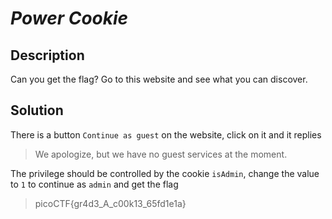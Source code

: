 # **_Power Cookie_**
## Description
Can you get the flag?
Go to this website and see what you can discover.
## Solution
There is a button `Continue as guest` on the website, click on it and it replies
>We apologize, but we have no guest services at the moment.

The privilege should be controlled by the cookie `isAdmin`, change the value to `1` to continue as `admin` and get the flag
>picoCTF{gr4d3_A_c00k13_65fd1e1a}